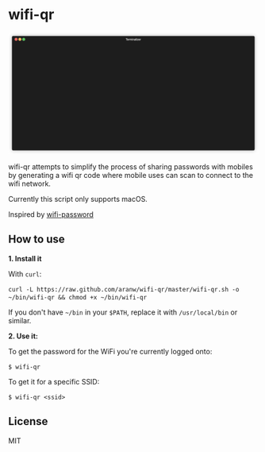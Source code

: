 # wifi-qr

<p align="center"><img src="/img/wifi-qr.gif?raw=true"/></p>

wifi-qr attempts to simplify the process of sharing passwords with mobiles by generating a wifi qr code where mobile uses can scan to connect to the wifi network.

Currently this script only supports macOS.

Inspired by [wifi-password](https://github.com/rauchg/wifi-password)

## How to use

**1. Install it**

With `curl`:

```
curl -L https://raw.github.com/aranw/wifi-qr/master/wifi-qr.sh -o ~/bin/wifi-qr && chmod +x ~/bin/wifi-qr
```

If you don't have `~/bin` in your `$PATH`, replace it with `/usr/local/bin` or
similar.

**2. Use it:**

To get the password for the WiFi you're currently logged onto:

```
$ wifi-qr
```

To get it for a specific SSID:

```
$ wifi-qr <ssid>
```

## License

MIT
